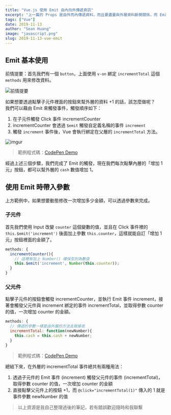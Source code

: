 ```yaml
---
title: "Vue.js 使用 Emit 由內向外傳遞資訊"
excerpt: "上一篇的 Props 是由外而內傳遞資料，而且要盡量與外層資料斷開關係，而 Emit 則是把資料由內向外傳遞。"
tags: ["Vue"]
date: 2019-11-13
author: "Sean Huang"
image: "javascript.png"
slug: 2019-11-13-vue-emit
---
```


## Emit 基本使用

前情提要：首先我們有一個 `button`，上面使用 `v-on` 綁定 `incrementTotal` 這個 `methods` 用來修改資料。

![前情提要](https://i.imgur.com/hMf0LrZ.png)

如果想要透過點擊子元件裡面的按鈕來幫外層的資料 +1 的話，該怎麼做呢？  
我們可以藉由 Emit 來觸發事件，觸發順序如下：

1. 在子元件觸發 Click 事件 incrementCounter
2. incrementCounter 會透過 `$emit` 觸發自定義名稱的事件 `increment`
3. 觸發 `increment` 事件後，Vue 會執行綁定在父層的 `incrementTotal` 方法。

![imgur](https://i.imgur.com/vKE2XyN.png)

> 範例程式碼：[CodePen Demo](https://codepen.io/Sealman/pen/BaaOPbQ)

經過上述三個步驟，我們完成了 Emit 的觸發，現在我們每次點擊內層的「增加 1 元」按鈕，都可以幫外層的 `cash` 數值增加 1。

## 使用 Emit 時帶入參數

上方範例中，如果想要動態修改一次增加多少金額，可以透過參數來完成。

### 子元件

首先我們使用 Input 改變 `counter` 這個變數的值，並且在 Click 事件裡的 `this.$emit('increment')` 後面加上參數 `this.counter`，這樣就能自訂「增加 1 元」按鈕裡面的金額了。

```javascript
methods: {
  incrementCounter(){
    // 這裡有加上 Number() 確保型別為數值
    this.$emit('increment', Number(this.counter));
  }
}
```

### 父元件

點擊子元件的按鈕會觸發 incrementCounter，並執行 Emit 事件 increment，接著會觸發父元件與 increment 綁定的事件 incrementTotal，並取得參數 counter 的值，一次增加 counter 的金額。

```javascript
methods: {
  // 傳遞的參數一樣是由外層的方法去做接收
  incrementTotal: function(newNumber){
    this.cash = this.cash + newNumber;
  }
}
```

> 範例程式碼：[CodePen Demo](https://codepen.io/Sealman/pen/oNNPQYQ)

總結下來，在外層的 incrementTotal 事件總共有兩種用法：

1. 透過子元件的 Emit 事件 (increment) 觸發父元件的事件 (incrementTotal)，取得參數 counter 的值，一次增加 counter 的金額
2. 直接點擊父元件上的按鈕 +1，而 `@click="incrementTotal(1)"` 傳入的 1 就是事件參數 newNumber 的值

> 以上資源是我自己整理過後的筆記，若有錯誤歡迎隨時和我聯繫
